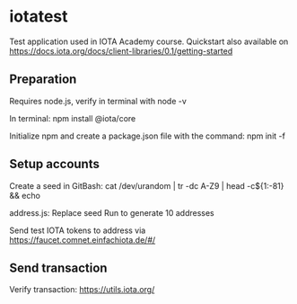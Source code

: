 # iotatest
Test application used in IOTA Academy course.
Quickstart also available on https://docs.iota.org/docs/client-libraries/0.1/getting-started

## Preparation
Requires node.js, verify in terminal with node -v

In terminal:
	npm install @iota/core

 Initialize npm and create a package.json file with the command:
	npm init -f

## Setup accounts
Create a seed in GitBash:
 	cat /dev/urandom | tr -dc A-Z9 | head -c${1:-81} && echo

address.js: 
    Replace seed 
    Run to generate 10 addresses

Send test IOTA tokens to address via https://faucet.comnet.einfachiota.de/#/

## Send transaction


Verify transaction: https://utils.iota.org/

